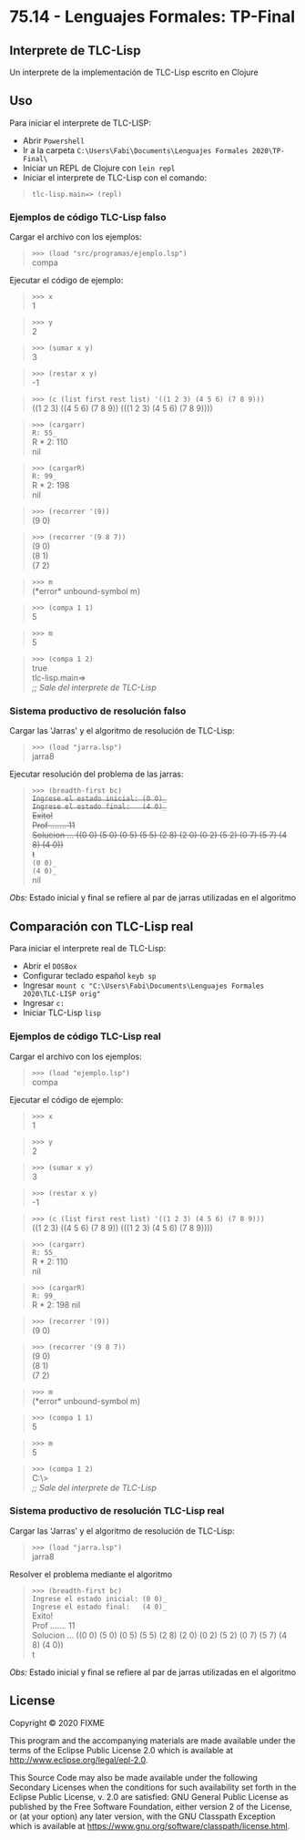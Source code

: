# 75.14 - Lenguajes Formales: TP-Final

## Interprete de TLC-Lisp

Un interprete de la implementación de TLC-Lisp escrito en Clojure

## Uso

Para iniciar el interprete de TLC-LISP:

- Abrir `Powershell`
- Ir a la carpeta `C:\Users\Fabi\Documents\Lenguajes Formales 2020\TP-Final\`
- Iniciar un REPL de Clojure con `lein repl`
- Iniciar el interprete de TLC-Lisp con el comando:

> `tlc-lisp.main=> (repl)`

### Ejemplos de código TLC-Lisp falso

Cargar el archivo con los ejemplos:

> `>>> (load "src/programas/ejemplo.lsp")`  
> compa

Ejecutar el código de ejemplo:

> `>>> x`  
> 1

> `>>> y`  
> 2

> `>>> (sumar x y)`  
> 3

> `>>> (restar x y)`   
> -1

> `>>> (c (list first rest list) '((1 2 3) (4 5 6) (7 8 9)))`  
> ((1 2 3) ((4 5 6) (7 8 9)) (((1 2 3) (4 5 6) (7 8 9))))

> `>>> (cargarr)`  
> `R: 55_`  
> R * 2: 110  
> nil

> `>>> (cargarR)`  
> `R: 99_`  
> R * 2: 198  
> nil

> `>>> (recorrer '(9))`  
> (9 0)

> `>>> (recorrer '(9 8 7))`  
> (9 0)  
> (8 1)  
> (7 2)  

> `>>> m`  
> (\*error* unbound-symbol m)

> `>>> (compa 1 1)`  
> 5

> `>>> m`  
> 5

> `>>> (compa 1 2)`  
> true  
> tlc-lisp.main=>  
> _;; Sale del interprete de TLC-Lisp_

### Sistema productivo de resolución falso

Cargar las 'Jarras' y el algoritmo de resolución de TLC-Lisp:

> `>>> (load "jarra.lsp")`  
> jarra8

Ejecutar resolución del problema de las jarras:

> `>>> (breadth-first bc)`  
> ~~`Ingrese el estado inicial: (0 0)_`~~  
> ~~`Ingrese el estado final:   (4 0)_`~~  
> ~~Exito!~~  
> ~~Prof ....... 11~~  
> ~~Solucion ... ((0 0) (5 0) (0 5) (5 5) (2 8) (2 0) (0 2) (5 2) (0 7) (5 7) (4 8) (4 0))~~  
> ~~t~~  
> `(0 0)_`  
> `(4 0)_`  
> nil

_Obs:_ Estado inicial y final se refiere al par de jarras utilizadas en el algoritmo 

## Comparación con TLC-Lisp real

Para iniciar el interprete real de TLC-Lisp:

- Abrir el `DOSBox`
- Configurar teclado español `keyb sp`
- Ingresar `mount c "C:\Users\Fabi\Documents\Lenguajes Formales 2020\TLC-LISP orig"`
- Ingresar `c:`
- Iniciar TLC-Lisp `lisp`

### Ejemplos de código TLC-Lisp real

Cargar el archivo con los ejemplos:

> `>>> (load "ejemplo.lsp")`  
> compa

Ejecutar el código de ejemplo:

> `>>> x`  
> 1

> `>>> y`  
> 2

> `>>> (sumar x y)`  
> 3

> `>>> (restar x y)`   
> -1

> `>>> (c (list first rest list) '((1 2 3) (4 5 6) (7 8 9)))`  
> ((1 2 3) ((4 5 6) (7 8 9)) (((1 2 3) (4 5 6) (7 8 9))))

> `>>> (cargarr)`  
> `R: 55_`  
> R * 2: 110  
> nil

> `>>> (cargarR)`  
> `R: 99_`  
> R * 2: 198
> nil

> `>>> (recorrer '(9))`  
> (9 0)

> `>>> (recorrer '(9 8 7))`  
> (9 0)  
> (8 1)  
> (7 2)

> `>>> m`  
> (\*error* unbound-symbol m)

> `>>> (compa 1 1)`  
> 5

> `>>> m`  
> 5

> `>>> (compa 1 2)`  
> C:\\>  
> _;; Sale del interprete de TLC-Lisp_

### Sistema productivo de resolución TLC-Lisp real

Cargar las 'Jarras' y el algoritmo de resolución de TLC-Lisp:

> `>>> (load "jarra.lsp")`  
> jarra8  

Resolver el problema mediante el algoritmo

> `>>> (breadth-first bc)`  
> `Ingrese el estado inicial: (0 0)_`  
> `Ingrese el estado final:   (4 0)_`  
> Exito!  
> Prof ....... 11  
> Solucion ... ((0 0) (5 0) (0 5) (5 5) (2 8) (2 0) (0 2) (5 2) (0 7) (5 7) (4 8) (4 0))  
> t

_Obs:_ Estado inicial y final se refiere al par de jarras utilizadas en el algoritmo 

## License

Copyright © 2020 FIXME

This program and the accompanying materials are made available under the
terms of the Eclipse Public License 2.0 which is available at
http://www.eclipse.org/legal/epl-2.0.

This Source Code may also be made available under the following Secondary
Licenses when the conditions for such availability set forth in the Eclipse
Public License, v. 2.0 are satisfied: GNU General Public License as published by
the Free Software Foundation, either version 2 of the License, or (at your
option) any later version, with the GNU Classpath Exception which is available
at https://www.gnu.org/software/classpath/license.html.
